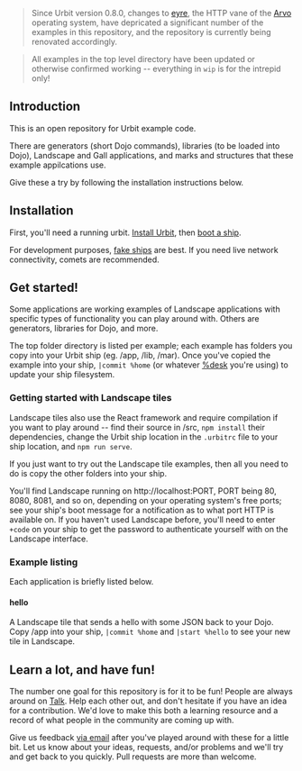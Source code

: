 > Since Urbit version 0.8.0, changes to [eyre](https://urbit.org/docs/learn/arvo/eyre/), the HTTP vane of the [Arvo](https://urbit.org/docs/learn/arvo/) operating system, have depricated a significant number of the examples in this repository, and the repository is currently being renovated accordingly.

>All examples in the top level directory have been updated or otherwise confirmed working -- everything in `wip` is for the intrepid only!

## Introduction

This is an open repository for Urbit example code.

There are generators (short Dojo commands), libraries (to be loaded into
Dojo), Landscape and Gall applications, and marks and structures that 
these example appilcations use.

Give these a try by following the installation instructions below.

## Installation

First, you'll need a running urbit. [Install
Urbit](https://urbit.org/docs/getting-started/installing-urbit/), then
[boot a ship](https://urbit.org/docs/getting-started/booting-a-ship/).

For development purposes, [fake ships](https://urbit.org/docs/using/creating-a-development-ship/)
are best. If you need live network connectivity, comets are recommended.

## Get started!

Some applications are working examples of Landscape applications with specific
types of functionality you can play around with. 
Others are generators, libraries for Dojo, and more.

The top folder directory is listed per example; each example has folders you
copy into your Urbit ship (eg. /app, /lib, /mar). Once you've copied the
example into your ship, 
`|commit %home` (or whatever [%desk](https://urbit.org/docs/using/filesystem/#quickstart) you're using)
to update your ship filesystem.

### Getting started with Landscape tiles

Landscape tiles also use the React framework and require compilation if you want
to play around -- find their source in /src, `npm install` their dependencies, 
change the Urbit ship location in the `.urbitrc` file to your ship location, 
and `npm run serve`.

If you just want to try out the Landscape tile examples, then all you need
to do is copy the other folders into your ship.

You'll find Landscape running on http://localhost:PORT, PORT being 80, 8080, 8081, 
and so on, depending on your operating system's free ports; see your ship's boot message
for a notification as to what port HTTP is available on. If you haven't used
Landscape before, you'll need to enter `+code` on your ship to get the password
to authenticate yourself with on the Landscape interface.

### Example listing

Each application is briefly listed below.

#### hello

A Landscape tile that sends a hello with some JSON back to your Dojo. 
Copy /app into your ship, `|commit %home` and `|start %hello` to see your new tile in
Landscape.

## Learn a lot, and have fun!

The number one goal for this repository is for it to be fun! People are always
around on [Talk](https://urbit.org/docs/using/messaging/). Help each other out, and don't hesitate if
you have an idea for a contribution. We'd love to make this both a learning
resource and a record of what people in the community are coming up with.

Give us feedback [via email](mailto:support@urbit.org) after
you've played around with these for a little bit. Let us know about your ideas,
requests, and/or problems and we'll try and get back to you quickly. Pull
requests are more than welcome.